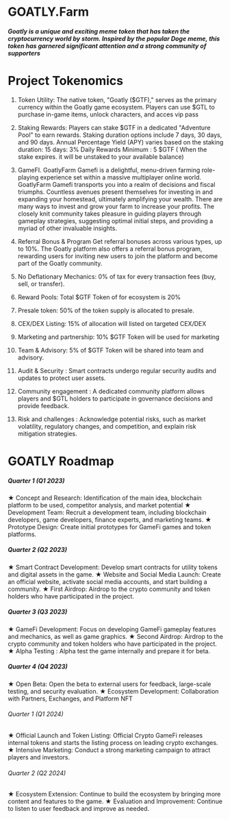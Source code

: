 # GOATLY.Farm
##### Goatly is a unique and exciting meme token that has taken the cryptocurrency world by storm. Inspired by the popular Doge meme, this token has garnered significant attention and a strong community of supporters

# Project Tokenomics
1. Token Utility:
The native token, "Goatly ($GTF)," serves as the primary currency within the Goatly game ecosystem. Players can
use $GTL to purchase in-game items, unlock characters, and acces vip pass
2. Staking Rewards:
Players can stake $GTF in a dedicated "Adventure Pool" to earn rewards.
Staking duration options include 7 days, 30 days, and 90 days.
Annual Percentage Yield (APY) varies based on the staking duration:
15 days: 3% Daily Rewards
Minimum : 5 $GTF 
( When the stake expires. it will be unstaked to your available balance)
3. GameFI. 
GoatlyFarm Gamefi is a delightful, menu-driven farming role-playing experience set within a massive multiplayer online world.
GoatlyFarm Gamefi transports you into a realm of decisions and fiscal triumphs. Countless avenues present themselves for investing in and expanding your homestead, ultimately amplifying your wealth. There are many ways to invest and grow your farm to increase your profits. The closely knit community takes pleasure in guiding players through gameplay strategies, suggesting optimal initial steps, and providing a myriad of other invaluable insights.

4. Referral Bonus & Program
Get referral bonuses across various types, up to 10%. The Goatly platform also offers a referral bonus program, rewarding users for inviting new users to join the platform and become part of the Goatly community.

5. No Deflationary Mechanics:
0% of tax for every transaction fees (buy, sell, or transfer).
6. Reward Pools:
Total $GTF Token of for ecosystem is 20%
7. Presale token:
50% of the token supply is allocated to presale.
8. CEX/DEX Listing:
15% of allocation will listed on targeted CEX/DEX
9. Marketing and partnership:
10% $GTF Token will be used for marketing
10. Team & Advisory:
5% of $GTF Token will be shared into team and advisory.
11. Audit & Security :
Smart contracts undergo regular security audits and updates to protect user assets.
12. Community engagement :
A dedicated community platform allows players and $GTL holders to participate in governance decisions and provide feedback.
13. Risk and challenges :
Acknowledge potential risks, such as market volatility, regulatory changes, and competition, and explain risk 
mitigation strategies.
# GOATLY Roadmap


##### Quarter 1 (Q1 2023)
★ Concept and Research: Identification of the main idea, blockchain platform to be used, competitor analysis, and market potential
★ Development Team: Recruit a development team, including blockchain developers, game developers, finance experts, and marketing teams.
★ Prototype Design: Create initial prototypes for GameFi games and token platforms.

##### Quarter 2 (Q2 2023)
★ Smart Contract Development: Develop smart contracts for utility tokens and digital assets in the game.
★ Website and Social Media Launch: Create an official website, activate social media accounts, and start building a community.
★ First Airdrop: Airdrop to the crypto community and token holders who have participated in the project.
##### Quarter 3 (Q3 2023)
★ GameFi Development: Focus on developing GameFi gameplay features and mechanics, as well as game graphics.
★ Second Airdrop: Airdrop to the crypto community and token holders who have participated in the project.
★ Alpha Testing : Alpha test the game internally and prepare it for beta.
##### Quarter 4 (Q4 2023)
★ Open Beta: Open the beta to external users for feedback, large-scale testing, and security evaluation.
★ Ecosystem Development: Collaboration with Partners, Exchanges, and Platform NFT
###### Quarter 1 (Q1 2024)
★ Official Launch and Token Listing: Official Crypto GameFi releases internal tokens and starts the listing process on leading crypto exchanges.
★ Intensive Marketing: Conduct a strong marketing campaign to attract players and investors.
###### Quarter 2 (Q2 2024)
★ Ecosystem Extension: Continue to build the ecosystem by bringing more content and features to the game.
★ Evaluation and Improvement: Continue to listen to user feedback and improve as needed.


[dill]: <https://github.com/joemccann/dillinger>
   [git-repo-url]: <https://github.com/joemccann/dillinger.git>
   [john gruber]: <http://daringfireball.net>
   [df1]: <http://daringfireball.net/projects/markdown/>
   [markdown-it]: <https://github.com/markdown-it/markdown-it>
   [Ace Editor]: <http://ace.ajax.org>
   [node.js]: <http://nodejs.org>
   [Twitter Bootstrap]: <http://twitter.github.com/bootstrap/>
   [jQuery]: <http://jquery.com>
   [@tjholowaychuk]: <http://twitter.com/tjholowaychuk>
   [express]: <http://expressjs.com>
   [AngularJS]: <http://angularjs.org>
   [Gulp]: <http://gulpjs.com>

   [PlDb]: <https://github.com/joemccann/dillinger/tree/master/plugins/dropbox/README.md>
   [PlGh]: <https://github.com/joemccann/dillinger/tree/master/plugins/github/README.md>
   [PlGd]: <https://github.com/joemccann/dillinger/tree/master/plugins/googledrive/README.md>
   [PlOd]: <https://github.com/joemccann/dillinger/tree/master/plugins/onedrive/README.md>
   [PlMe]: <https://github.com/joemccann/dillinger/tree/master/plugins/medium/README.md>
   [PlGa]: <https://github.com/RahulHP/dillinger/blob/master/plugins/googleanalytics/README.md>
